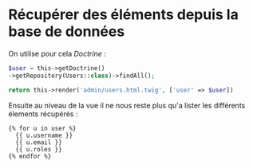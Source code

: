 # Récupérer des éléments depuis la base de données

On utilise pour cela *Doctrine* : 
```php
$user = this->getDoctrine()
->getRepository(Users::class)->findAll();

return this->render('admin/users.html.twig', ['user' => $user])
```

Ensuite au niveau de la vue il ne nous reste plus qu'a lister les différents élements récupérés :
```twig
{% for u in user %}
  {{ u.username }}
  {{ u.email }}
  {{ u.roles }}
{% endfor %}
```